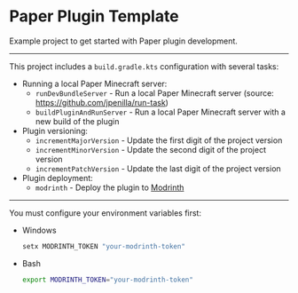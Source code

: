 # Paper Plugin Template

Example project to get started with Paper plugin development.

<!-- modrinth_exclude.start -->

---

This project includes a `build.gradle.kts` configuration with several tasks:

* Running a local Paper Minecraft server:
  * `runDevBundleServer` - Run a local Paper Minecraft server (source: https://github.com/jpenilla/run-task)
  * `buildPluginAndRunServer` - Run a local Paper Minecraft server with a new build of the plugin
* Plugin versioning:
  * `incrementMajorVersion` - Update the first digit of the project version
  * `incrementMinorVersion` - Update the second digit of the project version
  * `incrementPatchVersion` - Update the last digit of the project version
* Plugin deployment:
  * `modrinth` - Deploy the plugin to [Modrinth](https://modrinth.com)

---

You must configure your environment variables first:

* Windows
  ```bat
  setx MODRINTH_TOKEN "your-modrinth-token"
  ```

* Bash
  ```bash
  export MODRINTH_TOKEN="your-modrinth-token"
  ```

<!-- modrinth_exclude.end -->